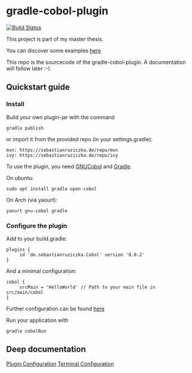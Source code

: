 # gradle-cobol-plugin
[![Build Status](https://travis-ci.org/RosesTheN00b/gradle-cobol-plugin.svg?branch=master)](https://travis-ci.org/RosesTheN00b/gradle-cobol-plugin)

This project is part of my master thesis.

You can discover some examples [here](https://github.com/RosesTheN00b/gradle-cobol-plugin-example)

This repo is the sourcecode of the gradle-cobol-plugin. A documentation will follow later :-).


## Quickstart guide

### Install

Build your own plugin-jar with the command

    gradle publish

or import it from the provided repo (in your settings.gradle):

    mvn: https://sebastianruziczka.de/repo/mvn
    ivy: https://sebastianruziczka.de/repo/ivy

To use the plugin, you need [GNUCobol](https://sourceforge.net/projects/open-cobol/) and [Gradle](https://gradle.org/).

On ubuntu:

    sudo apt install gradle open-cobol

On Arch (via yaourt):

    yaourt gnu-cobol gradle


### Configure the plugin

Add to your build.gradle:

    plugins {
         id 'de.sebastianruziczka.Cobol' version '0.0.2'
    }

And a minimal configuration:

    cobol {
         srcMain = 'HelloWorld' // Path to your main file in src/main/cobol
    }

Further configuration can be found [here](/docs/further/configuration.md)

Run your application with

    gradle cobolRun

## Deep documentation

[Plugin Configuration](/docs/further/configuration.md)
[Terminal Configuration](/docs/further/terminalConfiguration.md)

